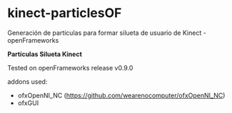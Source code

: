 # kinect-particlesOF
Generación de partículas para formar silueta de usuario de Kinect - openFrameworks

<b>Partículas Silueta Kinect</b>

Tested on openFrameworks release v0.9.0

addons used:

- ofxOpenNI_NC (https://github.com/wearenocomputer/ofxOpenNI_NC)
- ofxGUI
